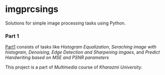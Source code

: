 # imgprcsings
Solutions for simple image processing tasks using Python.

### Part 1
[Part1](https://github.com/erfansobhaei/imgprcsings/tree/main/part1) consists of tasks like *Histogram Equalization*, *Seraching image with histogram*, *Denoising*, *Edge Detection and Sharpening imgaes*, and *Predict Handwriting based on MSE and PSNR parameters*

This project is a part of *Multimedia* course of *Kharazmi University*.
